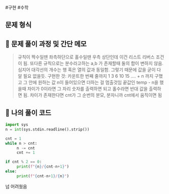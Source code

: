 #구현 #수학 

## 문제 형식

## 📝 문제 풀이 과정 및 간단 메모

>규칙이 짝수일땐 좌측하단으로
>홀수일땐 우측 상단인데 이건 리스트 리버스 조건이 됨.
>또다른 규칙으로는 분수라고하는 a,b 가 존재할때 둘의 합이 변하지 않음.
>심지어 대각선의 개수는 행 혹은 열의 값과 동일함.
>그렇기 때문에 값을 굳이 다 알 필요 없을듯.
>구현한 것:
>카운트한 번째 줄까지 1 3 6 10 15 .... + n 까지 구했고
>그 안에 원하는 값 n이 들어있으면 더하는 걸 멈출것임
>끝값인 temp - n을 했을때 차이가 0이라면 그 자리 숫자를 출력하면 되고
>홀수라면 반대 값을 출력하면 됨.
>차이가 존재한다면 cnt가 그 순번의 분모, 분자니까 cnt에서 움직이면 됨

## 🐍 나의 풀이 코드

```python
import sys
n = int(sys.stdin.readline().strip())

cnt = 1
while n > cnt:
     n -= cnt
     cnt += 1

if cnt % 2 == 0:
     print(f"{n}/{cnt-n+1}")
else:
     print(f"{cnt-n+1}/{n}")

```


넘 어려웠음